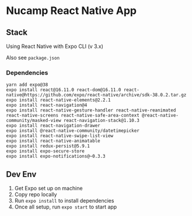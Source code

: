 # Nucamp React Native App

## Stack

Using React Native with Expo CLI (v 3.x)

Also see `package.json`

### Dependencies

```
yarn add expo@38
expo install react@16.11.0 react-dom@16.11.0 react-native@https://github.com/expo/react-native/archive/sdk-38.0.2.tar.gz
expo install react-native-elements@2.2.1
expo install react-navigation@4
expo install react-native-gesture-handler react-native-reanimated react-native-screens react-native-safe-area-context @react-native-community/masked-view react-navigation-stack@1.10.3
expo install react-navigation-drawer
expo install @react-native-community/datetimepicker
expo install react-native-swipe-list-view
expo install react-native-animatable
expo install redux-persist@5.9.1
expo install expo-secure-store
expo install expo-notifications@~0.3.3
```

## Dev Env

1. Get Expo set up on machine
2. Copy repo locally
3. Run `expo install` to install dependencies
4. Once all setup, run `expo start` to start app
